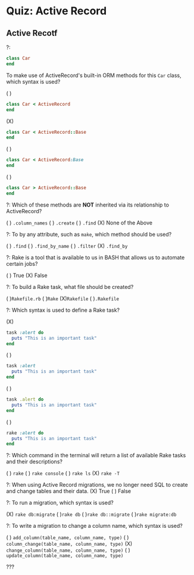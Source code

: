 # Quiz: Active Record

## Active Recotf

?:

```ruby
class Car
end
```

To make use of ActiveRecord's built-in ORM methods for this `Car` class, which syntax is used?

( )
```ruby
class Car < ActiveRecord
end
```
(X)
```ruby
class Car < ActiveRecord::Base
end
```
( )
```ruby
class Car < ActiveRecord:Base
end
```
( )
```ruby
class Car > ActiveRecord::Base
end
```

?: Which of these methods are **NOT** inherited via its relationship to ActiveRecord?

( ) `.column_names` ( ) `.create` ( ) `.find` (X) None of the Above

?: To by any attribute, such as `make`, which method should be used?

( ) `.find` ( ) `.find_by_name` ( ) `.filter` (X) `.find_by`

?: Rake is a tool that is available to us in BASH that allows us to automate certain jobs?

( ) True (X) False

?: To build a Rake task, what file should be created?

( )`Rakefile.rb` ( )`Rake` (X)`Rakefile` ( )`.Rakefile`

?: Which syntax is used to define a Rake task?

(X)
```ruby
task :alert do
  puts "This is an important task"
end
```
( )
```ruby
task :alert
  puts "This is an important task"
end
```
( )
```ruby
task .alert do
  puts "This is an important task"
end
```
( )
```ruby
rake :alert do
  puts "This is an important task"
end
```

?: Which command in the terminal will return a list of available Rake tasks and their descriptions?

( ) `rake` ( ) `rake console` ( ) `rake ls` (X) `rake -T`

?: When using Active Record migrations, we no longer need SQL to create and change tables and their data.
(X) True ( ) False

?: To run a migration, which syntax is used?

(X) `rake db:migrate` ( )`rake db` ( )`rake db::migrate` ( )`rake migrate:db`

?: To write a migration to change a column name, which syntax is used?

( ) `add_column(table_name, column_name, type)`
( ) `column_change(table_name, column_name, type)`
(X) `change_column(table_name, column_name, type)`
( ) `update_column(table_name, column_name, type)`

???
